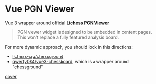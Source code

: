 # Vue PGN Viewer

Vue 3 wrapper around official [**Lichess PGN Viewer**](https://github.com/lichess-org/pgn-viewer)

> PGN viewer widget is designed to be embedded in content pages.  
> This won't replace a fully featured analysis board.

For more dynamic approach, you should look in this directions:

- [lichess-org/chessground](https://github.com/lichess-org/chessground)
- [qwerty084/vue3-chessboard](https://github.com/qwerty084/vue3-chessboard), which is a wrapper around "chessground"

[cover](https://github.com/user-attachments/assets/4a643492-6373-4dfb-9714-c4497df08457)
